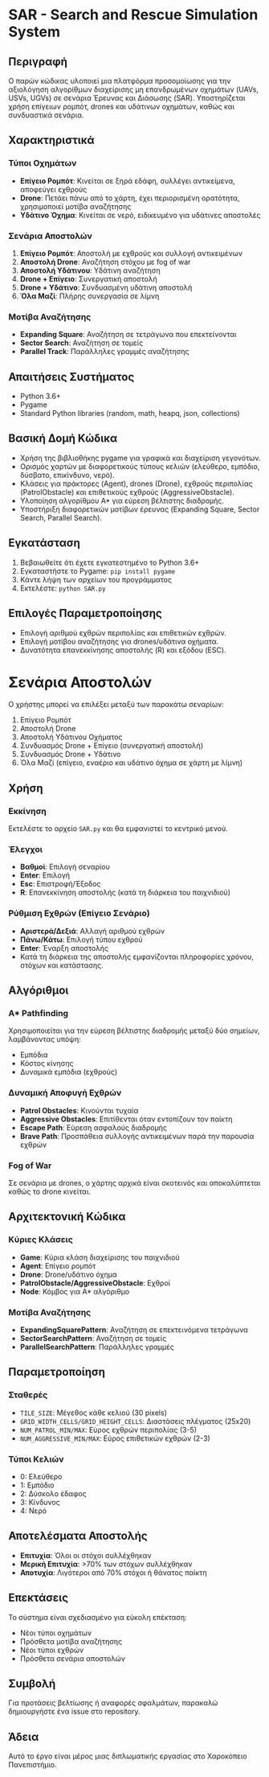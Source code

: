 # SAR - Search and Rescue Simulation System

## Περιγραφή
Ο παρών κώδικας υλοποιεί μια πλατφόρμα προσομοίωσης για την αξιολόγηση αλγορίθμων 
διαχείρισης μη επανδρωμένων οχημάτων (UAVs, USVs, UGVs) σε σενάρια Έρευνας και Διάσωσης (SAR). 
Υποστηρίζεται χρήση επίγειων ρομπότ, drones και υδάτινων οχημάτων, καθώς και συνδυαστικά σενάρια.

## Χαρακτηριστικά

### Τύποι Οχημάτων
- **Επίγειο Ρομπότ**: Κινείται σε ξηρά εδάφη, συλλέγει αντικείμενα, αποφεύγει εχθρούς
- **Drone**: Πετάει πάνω από το χάρτη, έχει περιορισμένη ορατότητα, χρησιμοποιεί μοτίβα αναζήτησης
- **Υδάτινο Όχημα**: Κινείται σε νερό, ειδικευμένο για υδάτινες αποστολές

### Σενάρια Αποστολών
1. **Επίγειο Ρομπότ**: Αποστολή με εχθρούς και συλλογή αντικειμένων
2. **Αποστολή Drone**: Αναζήτηση στόχου με fog of war
3. **Αποστολή Υδάτινου**: Υδάτινη αναζήτηση
4. **Drone + Επίγειο**: Συνεργατική αποστολή
5. **Drone + Υδάτινο**: Συνδυασμένη υδάτινη αποστολή
6. **Όλα Μαζί**: Πλήρης συνεργασία σε λίμνη

### Μοτίβα Αναζήτησης
- **Expanding Square**: Αναζήτηση σε τετράγωνα που επεκτείνονται
- **Sector Search**: Αναζήτηση σε τομείς
- **Parallel Track**: Παράλληλες γραμμές αναζήτησης

## Απαιτήσεις Συστήματος
- Python 3.6+
- Pygame
- Standard Python libraries (random, math, heapq, json, collections)

## Βασική Δομή Κώδικα
- Χρήση της βιβλιοθήκης pygame για γραφικά και διαχείριση γεγονότων.
- Ορισμός χαρτών με διαφορετικούς τύπους κελιών (ελεύθερο, εμπόδιο, δύσβατο, επικίνδυνο, νερό).
- Κλάσεις για πράκτορες (Agent), drones (Drone), εχθρούς περιπολίας (PatrolObstacle) και επιθετικούς εχθρούς (AggressiveObstacle).  
- Υλοποίηση αλγορίθμου A* για εύρεση βέλτιστης διαδρομής. 
- Υποστήριξη διαφορετικών μοτίβων έρευνας (Expanding Square, Sector Search, Parallel Search).

## Εγκατάσταση
1. Βεβαιωθείτε ότι έχετε εγκατεστημένο το Python 3.6+
2. Εγκαταστήστε το Pygame: `pip install pygame`
3. Κάντε λήψη των αρχείων του προγράμματος
4. Εκτελέστε: `python SAR.py`

## Επιλογές Παραμετροποίησης
- Επιλογή αριθμού εχθρών περιπολίας και επιθετικών εχθρών.
- Επιλογή μοτίβου αναζήτησης για drones/υδάτινα οχήματα.
- Δυνατότητα επανεκκίνησης αποστολής (R) και εξόδου (ESC).

# Σενάρια Αποστολών
Ο χρήστης μπορεί να επιλέξει μεταξύ των παρακάτω σεναρίων:
1. Επίγειο Ρομπότ
2. Αποστολή Drone
3. Αποστολή Υδάτινου Οχήματος
4. Συνδυασμός Drone + Επίγειο (συνεργατική αποστολή)
5. Συνδυασμός Drone + Υδάτινο
6. Όλα Μαζί (επίγειο, εναέριο και υδάτινο όχημα σε χάρτη με λίμνη)



## Χρήση

### Εκκίνηση
Εκτελέστε το αρχείο `SAR.py` και θα εμφανιστεί το κεντρικό μενού.

### Έλεγχοι
- **Βαθμοί**: Επιλογή σεναρίου
- **Enter**: Επιλογή
- **Esc**: Επιστροφή/Έξοδος
- **R**: Επανεκκίνηση αποστολής (κατά τη διάρκεια του παιχνιδιού)

### Ρύθμιση Εχθρών (Επίγειο Σενάριο)
- **Αριστερά/Δεξιά**: Αλλαγή αριθμού εχθρών
- **Πάνω/Κάτω**: Επιλογή τύπου εχθρού
- **Enter**: Έναρξη αποστολής
- Κατά τη διάρκεια της αποστολής εμφανίζονται πληροφορίες χρόνου, στόχων και κατάστασης.

## Αλγόριθμοι

### A* Pathfinding
Χρησιμοποιείται για την εύρεση βέλτιστης διαδρομής μεταξύ δύο σημείων, λαμβάνοντας υπόψη:
- Εμπόδια
- Κόστος κίνησης
- Δυναμικά εμπόδια (εχθρούς)

### Δυναμική Αποφυγή Εχθρών
- **Patrol Obstacles**: Κινούνται τυχαία
- **Aggressive Obstacles**: Επιτίθενται όταν εντοπίζουν τον παίκτη
- **Escape Path**: Εύρεση ασφαλούς διαδρομής
- **Brave Path**: Προσπάθεια συλλογής αντικειμένων παρά την παρουσία εχθρών

### Fog of War
Σε σενάρια με drones, ο χάρτης αρχικά είναι σκοτεινός και αποκαλύπτεται καθώς το drone κινείται.

## Αρχιτεκτονική Κώδικα

### Κύριες Κλάσεις
- **Game**: Κύρια κλάση διαχείρισης του παιχνιδιού
- **Agent**: Επίγειο ρομπότ
- **Drone**: Drone/υδάτινο όχημα
- **PatrolObstacle/AggressiveObstacle**: Εχθροί
- **Node**: Κόμβος για A* αλγόριθμο

### Μοτίβα Αναζήτησης
- **ExpandingSquarePattern**: Αναζήτηση σε επεκτεινόμενα τετράγωνα
- **SectorSearchPattern**: Αναζήτηση σε τομείς
- **ParallelSearchPattern**: Παράλληλες γραμμές

## Παραμετροποίηση

### Σταθερές
- `TILE_SIZE`: Μέγεθος κάθε κελιού (30 pixels)
- `GRID_WIDTH_CELLS/GRID_HEIGHT_CELLS`: Διαστάσεις πλέγματος (25x20)
- `NUM_PATROL_MIN/MAX`: Εύρος εχθρών περιπολίας (3-5)
- `NUM_AGGRESSIVE_MIN/MAX`: Εύρος επιθετικών εχθρών (2-3)

### Τύποι Κελιών
- 0: Ελεύθερο
- 1: Εμπόδιο
- 2: Δύσκολο έδαφος
- 3: Κίνδυνος
- 4: Νερό

## Αποτελέσματα Αποστολής
- **Επιτυχία**: Όλοι οι στόχοι συλλέχθηκαν
- **Μερική Επιτυχία**: >70% των στόχων συλλέχθηκαν
- **Αποτυχία**: Λιγότεροι από 70% στόχοι ή θάνατος παίκτη

## Επεκτάσεις
Το σύστημα είναι σχεδιασμένο για εύκολη επέκταση:
- Νέοι τύποι οχημάτων
- Πρόσθετα μοτίβα αναζήτησης
- Νέοι τύποι εχθρών
- Πρόσθετα σενάρια αποστολών

## Συμβολή
Για προτάσεις βελτίωσης ή αναφορές σφαλμάτων, παρακαλώ δημιουργήστε ένα issue στο repository.

## Άδεια
Αυτό το έργο είναι μέρος μιας διπλωματικής εργασίας στο Χαροκόπειο Πανεπιστήμιο.

